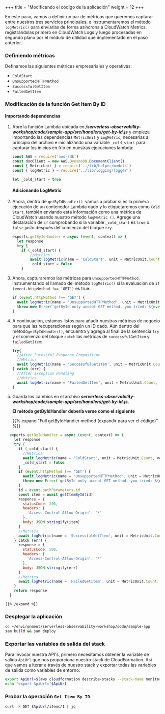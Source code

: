 +++
title = "Modificando el código de la aplicación"
weight = 12
+++

En este paso, vamos a definir un par de métricas que queremos capturar entre nuestros tres servicios principales, e instrumentaremos el método `logMetric()` para enviarlas de forma asíncrona a CloudWatch Metrics, registrándolas primero en CloudWatch Logs y luego procesadas en segundo plano por el módulo de utilidad que implementado en el paso anterior.

### Definiendo métricas

Definamos las siguientes métricas empresariales y operativas:
- `ColdStart`
- `UnsupportedHTTPMethod`
- `SuccessfulGetItem`
- `FailedGetItem`

### Modificación de la función Get Item By ID

#### Importando dependencias

1. Abre la función Lambda ubicada en ***/serverless-observability-workshop/code/sample-app/src/handlers/get-by-id.js*** y empieza importando las dependencias `MetricUnit` y `LogMetric`, necesarias al principio del archivo e inicializando una variable `_cold_start` para capturar los inicios en frío en nuestras ejecuciones lambda:

    ```javascript
    const AWS = require('aws-sdk')
    const docClient = new AWS.DynamoDB.DocumentClient()
    const { MetricUnit } = require('../lib/helper/models')
    const { logMetric } = require('../lib/logging/logger')

    let _cold_start = true

    ```

    #### Adicionando LogMetric 

1. Ahora, dentro de `getByIdHandler() `vamos a probar si es la primera ejecución de un contenedor Lambda dado y lo etiquetaremos como `Cold Start`, también enviando esta información como una métrica de CloudWatch usando nuestro método `logMetric ()`. Agrege una declaración de `if` comprobando si la variable `_cold_start` es `true` o `false` justo después del comienzo del bloque `try`.

    ```javascript
    exports.getByIdHandler = async (event, context) => {
      let response
      try {
        if (_cold_start) {
            //Metrics
            await logMetric(name = 'ColdStart', unit = MetricUnit.Count, value = 1, { service: 'item_service', function_name: context.functionName })
            _cold_start = false
        }
    ```

1. Ahora, capturaremos las métricas para `UnsupportedHTTPMethod`, instrumentando el llamado del método `logMetric()` si la evaluación de `if (event.httpMethod !== 'GET')` es true.

    ```javascript
    if (event.httpMethod !== 'GET') {
      await logMetric(name = 'UnsupportedHTTPMethod', unit = MetricUnit.Count, value = 1, { service: 'item_service', operation: 'get-by-id' })
      throw new Error(`getById only accept GET method, you tried: ${event.httpMethod}`)
    }
    ```

1. A continuación, estamos listos para añadir nuestras métricas de negocio para que las recuperaciones según un ID dado. Aún dentro del método`getByIdHandler()`, encuentra y agrega al final de la sentencia `try` y el comienzo del bloque `catch`  las métricas de `successfulGetItem` y `failedGetItem`:

    ```javascript
    try{
      //After Sucessful Response Composition
      //Metrics
      await logMetric(name = 'SuccessfulGetItem', unit = MetricUnit.Count, value = 1, { service: 'item_service', operation: 'get-by-id' })
    } catch (err) {
      //After Exception Handling
      //Metrics
      await logMetric(name = 'FailedGetItem', unit = MetricUnit.Count, value = 1, { service: 'item_service', operation: 'get-by-id' })
    }
    ```

1. Guarda los cambios en el archivo  ***serverless-observability-workshop/code/sample-app/src/handlers/get-by-id.js***.

    **El método getByIdHandler debería verse como el siguiente**

    {{% expand "Full getByIdHandler method (expandir para ver el código)" %}}

  ```javascript
    exports.getByIdHandler = async (event, context) => {
      let response
      try {
        if (_cold_start) {
          //Metrics
          await logMetric(name = 'ColdStart', unit = MetricUnit.Count, value = 1, { service: 'item_service', function_name: context.functionName })
          _cold_start = false
        }
        if (event.httpMethod !== 'GET') {
          await logMetric(name = 'UnsupportedHTTPMethod', unit = MetricUnit.Count, value = 1, { service: 'item_service', operation: 'get-by-id' })
          throw new Error(`getById only accept GET method, you tried: ${event.httpMethod}`)
        }
        id = event.pathParameters.id
        const item = await getItemById(id)
        response = {
          statusCode: 200,
          headers: {
            'Access-Control-Allow-Origin': '*'
          },
          body: JSON.stringify(item)
        }
        //Metrics
        await logMetric(name = 'SuccessfulGetItem', unit = MetricUnit.Count, value = 1, { service: 'item_service', operation: 'get-by-id' })
      } catch (err) {
        response = {
          statusCode: 500,
          headers: {
            'Access-Control-Allow-Origin': '*'
          },
          body: JSON.stringify(err)
        }
        //Metrics
        await logMetric(name = 'FailedGetItem', unit = MetricUnit.Count, value = 1, { service: 'item_service', operation: 'get-by-id' })
      }
      return response
    }
  ```

    {{% /expand %}}


### Desplegar la aplicación

```sh
cd ~/environment/serverless-observability-workshop/code/sample-app
sam build && sam deploy
```

### Exportar las variables de salida del stack

Para invocar nuestra API's, primero necesitamos obtener la variable de salida  `ApiUrl` que nos proporciona nuestro stack de CloudFormation. Así que vamos a iterar a través de nuestro stack y exportar todas las variables de salida como variables de entorno:

```sh
export ApiUrl=$(aws cloudformation describe-stacks --stack-name monitoring-app --output json | jq '.Stacks[].Outputs[] | select(.OutputKey=="ApiUrl") | .OutputValue' | sed -e 's/^"//'  -e 's/"$//')
echo "export ApiUrl="$ApiUrl
```

### Probar la operación `Get Item By ID`

```sh
curl -X GET $ApiUrl/items/1 | jq
```
